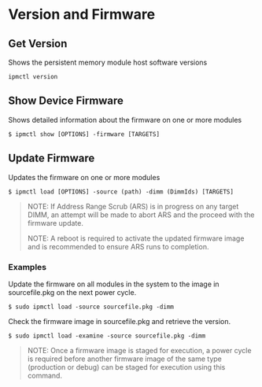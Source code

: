 # Version and Firmware

## Get Version

Shows the persistent memory module host software versions

```
ipmctl version
```

## Show Device Firmware

Shows detailed information about the firmware on one or more modules

```
$ ipmctl show [OPTIONS] -firmware [TARGETS]
```

## Update Firmware

Updates the firmware on one or more modules

```
$ ipmctl load [OPTIONS] -source (path) -dimm (DimmIds) [TARGETS]
```

> NOTE: If Address Range Scrub (ARS) is in progress on any target DIMM, an attempt will be made to abort ARS and the proceed with the firmware update.
>
> NOTE: A reboot is required to activate the updated firmware image and is recommended to ensure ARS runs to completion.

### **Examples**

Update the firmware on all modules in the system to the image in sourcefile.pkg on the next power cycle.

```
$ sudo ipmctl load -source sourcefile.pkg -dimm
```

Check the firmware image in sourcefile.pkg and retrieve the version.

```
$ sudo ipmctl load -examine -source sourcefile.pkg -dimm
```

> NOTE: Once a firmware image is staged for execution, a power cycle is required before another firmware image of the same type (production or debug) can be staged for execution using this command.
